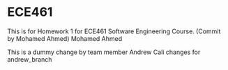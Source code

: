 # ECE461
This is for Homework 1 for ECE461 Software Engineering Course. (Commit by Mohamed Ahmed)
Mohamed Ahmed

This is a dummy change by team member Andrew Cali
changes for andrew_branch